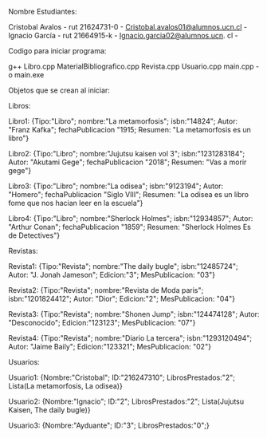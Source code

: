 Nombre Estudiantes:

Cristobal Avalos - rut 21624731-0 - Cristobal.avalos01@alumnos.ucn.cl -
Ignacio García - rut 21664915-k - Ignacio.garcia02@alumnos.ucn. cl -

Codigo para iniciar programa:

g++ Libro.cpp MaterialBibliografico.cpp Revista.cpp Usuario.cpp main.cpp -o main.exe

Objetos que se crean al iniciar:

Libros:

Libro1: {Tipo:"Libro"; nombre:"La metamorfosis"; isbn:"14824"; Autor: "Franz Kafka"; fechaPublicacion "1915; Resumen: "La metamorfosis es un libro"}

Libro2: {Tipo:"Libro"; nombre:"Jujutsu kaisen vol 3"; isbn:"1231283184"; Autor: "Akutami Gege"; fechaPublicacion "2018"; Resumen: "Vas a morir gege"}

Libro3: {Tipo:"Libro"; nombre:"La odisea"; isbn:"9123194"; Autor: "Homero"; fechaPublicacion "Siglo VIII"; Resumen: "La odisea es un libro fome que nos hacian leer en la escuela"}

Libro4: {Tipo:"Libro"; nombre:"Sherlock Holmes"; isbn:"12934857"; Autor: "Arthur Conan"; fechaPublicacion "1859"; Resumen: "Sherlock Holmes Es de Detectives"}

Revistas:

Revista1: {Tipo:"Revista"; nombre:"The daily bugle"; isbn:"12485724"; Autor: "J. Jonah Jameson"; Edicion:"3"; MesPublicacion: "03"}

Revista2: {Tipo:"Revista"; nombre:"Revista de Moda paris"; isbn:"1201824412"; Autor: "Dior"; Edicion:"2"; MesPublicacion: "04"}

Revista3: {Tipo:"Revista"; nombre:"Shonen Jump"; isbn:"124474128"; Autor: "Desconocido"; Edicion:"123123"; MesPublicacion: "07"}

Revista4: {Tipo:"Revista"; nombre:"Diario La tercera"; isbn:"1293120494"; Autor: "Jaime Baily"; Edicion:"123321"; MesPublicacion: "02"}

Usuarios:

Usuario1: {Nombre:"Cristobal"; ID:"216247310"; LibrosPrestados:"2"; Lista(La metamorfosis, La odisea)}

Usuario2: {Nombre:"Ignacio"; ID:"2"; LibrosPrestados:"2"; Lista(Jujutsu Kaisen, The daily bugle)}

Usuario3: {Nombre:"Ayduante"; ID:"3"; LibrosPrestados:"0";}

